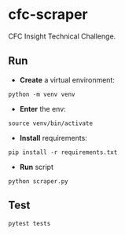 # cfc-scraper

CFC Insight Technical Challenge.

## Run

- **Create** a virtual environment:

`python -m venv venv`

- **Enter** the env:

`source venv/bin/activate`

- **Install** requirements:

`pip install -r requirements.txt`

- **Run** script

`python scraper.py`

## Test

`pytest tests`
